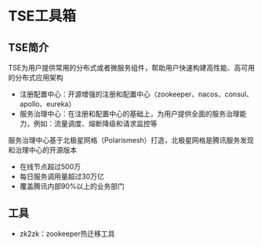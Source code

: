 # TSE工具箱

## TSE简介

TSE为用户提供常用的分布式或者微服务组件，帮助用户快速构建高性能、高可用的分布式应用架构

- 注册配置中心：开源增强的注册和配置中心（zookeeper、nacos、consul、apollo、eureka）
- 服务治理中心：在注册和配置中心的基础上，为用户提供全面的服务治理能力，例如：流量调度、熔断降级和请求监控等

服务治理中心基于北极星网格（Polarismesh）打造，北极星网格是腾讯服务发现和治理中心的开源版本

- 在线节点超过500万
- 每日服务调用量超过30万亿
- 覆盖腾讯内部90%以上的业务部门

## 工具

- zk2zk：zookeeper热迁移工具
